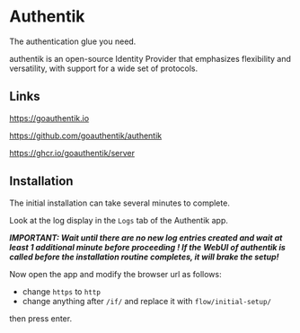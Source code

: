 # Authentik

The authentication glue you need.

authentik is an open-source Identity Provider that emphasizes flexibility and versatility, with support for a wide set of protocols.

## Links

<https://goauthentik.io>

<https://github.com/goauthentik/authentik>

<https://ghcr.io/goauthentik/server>

## Installation

The initial installation can take several minutes to complete.

Look at the log display in the `Logs` tab of the Authentik app.

***IMPORTANT: Wait until there are no new log entries created and wait at least 1 additional minute before proceeding ! If the WebUI of authentik is called before the installation routine completes, it will brake the setup!***

Now open the app and modify the browser url as follows:

- change `https` to `http`
- change anything after `/if/` and replace it with `flow/initial-setup/`

then press enter.
